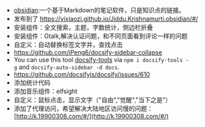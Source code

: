 - [obsidian](https://obsidian.md/):一个基于Markdown的笔记软件，只是知识点的链接。
- 发布到了 https://yixiaozi.github.io/Jiddu.Krishnamurti.obsidian/#/
- 安装组件：全文搜索，主题，字数统计，侧边栏折叠
- 安装组件：Gtalk,解决认证问题，和不同页面看到评论一样的问题
- 自定义：自动替换标签文字并，查找点击
- https://github.com/iPeng6/docsify-sidebar-collapse
- You can use this tool [docsify-tools](https://www.npmjs.com/package/docsify-tools) via `npm i docsify-tools -g` and `docsify-auto-sidebar -d docs`.
- https://github.com/docsifyjs/docsify/issues/610
- 添加统计代码
- 添加音乐组件：elfsight
- 自定义：鼠标点击，显示文字（"自由","觉醒","当下之是"）
- 添加了代理访问，希望解决大陆地区访问慢的问题：[http://k.19900308.com/#/](http://k.19900308.com/#/)